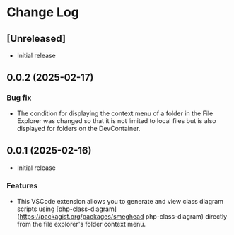 # Change Log

## [Unreleased]

- Initial release

## 0.0.2 (2025-02-17)

### Bug fix

- The condition for displaying the context menu of a folder in the File Explorer was changed so that it is not limited to local files but is also displayed for folders on the DevContainer.

## 0.0.1 (2025-02-16)

- Initial release

### Features

- This VSCode extension allows you to generate and view class diagram scripts using [php-class-diagram](https://packagist.org/packages/smeghead php-class-diagram) directly from the file explorer's folder context menu.

